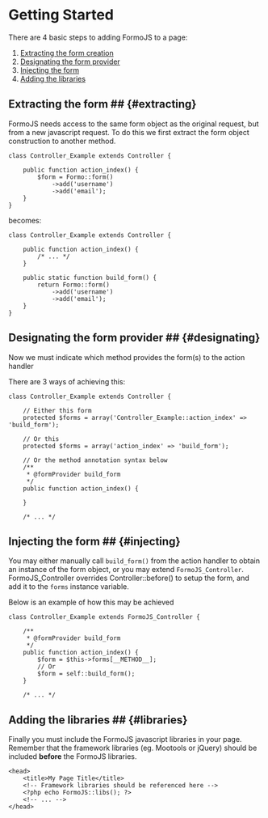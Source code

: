 # Getting Started #

There are 4 basic steps to adding FormoJS to a page:

1.	[Extracting the form creation](#extracting)
2.	[Designating the form provider](#designating)
3.	[Injecting the form](#injecting)
4.	[Adding the libraries](#libraries)

## Extracting the form ## {#extracting}

FormoJS needs access to the same form object as the original request, but from a new javascript request.
To do this we first extract the form object construction to another method.

	class Controller_Example extends Controller {
	
		public function action_index() {
			$form = Formo::form()
				->add('username')
				->add('email');
		}
	}

becomes:

	class Controller_Example extends Controller {
		
		public function action_index() {
			/* ... */
		}
	
		public static function build_form() {
			return Formo::form()
				->add('username')
				->add('email');
		}
	}

## Designating the form provider ## {#designating}

Now we must indicate which method provides the form(s) to the action handler

There are 3 ways of achieving this:

	class Controller_Example extends Controller {
		
		// Either this form
		protected $forms = array('Controller_Example::action_index' => 'build_form');
		
		// Or this
		protected $forms = array('action_index' => 'build_form');
		
		// Or the method annotation syntax below
		/**
		 * @formProvider build_form
		 */
		public function action_index() {
			
		}
		
		/* ... */

## Injecting the form ## {#injecting}

You may either manually call `build_form()` from the action handler to obtain an instance of the form object, or you may extend `FormoJS_Controller`.
FormoJS_Controller overrides Controller::before() to setup the form, and add it to the `forms` instance variable.

Below is an example of how this may be achieved

	class Controller_Example extends FormoJS_Controller {
		
		/**
		 * @formProvider build_form
		 */
		public function action_index() {
			$form = $this->forms[__METHOD__];
			// Or
			$form = self::build_form();
		}
	
		/* ... */

## Adding the libraries ## {#libraries}

Finally you must include the FormoJS javascript libraries in your page.
Remember that the framework libraries (eg. Mootools or jQuery) should be included **before** the FormoJS libraries.

	<head>
		<title>My Page Title</title>
		<!-- Framework libraries should be referenced here -->
		<?php echo FormoJS::libs(); ?>
		<!-- ... -->
	</head>